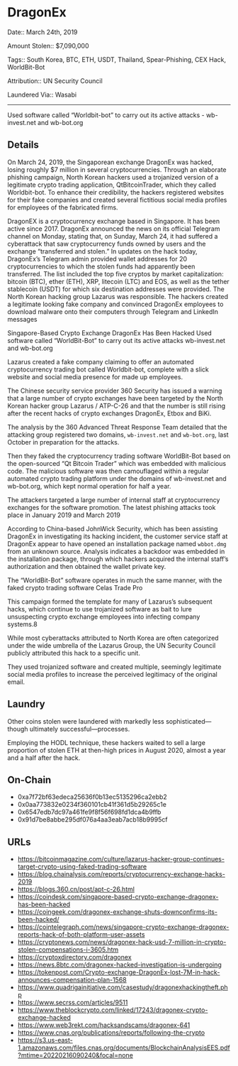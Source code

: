 # DragonEx

Date:: March 24th, 2019

Amount Stolen:: $7,090,000

Tags:: South Korea, BTC, ETH, USDT, Thailand, Spear-Phishing, CEX Hack, WorldBit-Bot

Attribution:: UN Security Council 

Laundered Via:: Wasabi


---


Used software called “Worldbit-bot” to carry out its active attacks - wb-invest.net and wb-bot.org


## Details

On March 24, 2019, the Singaporean exchange DragonEx was hacked, losing roughly $7 million in several cryptocurrencies. Through an elaborate phishing campaign, North Korean hackers used a trojanized version of a legitimate crypto trading application, QtBitcoinTrader, which they called Worldbit-bot. To enhance their credibility, the hackers registered websites for their fake companies and created several fictitious social media profiles for employees of the fabricated firms.

DragonEX is a cryptocurrency exchange based in Singapore. It has been active since 2017. DragonEx announced the news on its official Telegram channel on Monday, stating that, on Sunday, March 24, it had suffered a cyberattack that saw cryptocurrency funds owned by users and the exchange “transferred and stolen.” In updates on the hack today, DragonEx’s Telegram admin provided wallet addresses for 20 cryptocurrencies to which the stolen funds had apparently been transferred. The list included the top five cryptos by market capitalization: bitcoin (BTC), ether (ETH), XRP, litecoin (LTC) and EOS, as well as the tether stablecoin (USDT) for which six destination addresses were provided. The North Korean hacking group Lazarus was responsible. The hackers created a legitimate looking fake company and convinced DragonEx employees to download malware onto their computers through Telegram and LinkedIn messages

Singapore-Based Crypto Exchange DragonEx Has Been Hacked Used software called “WorldBit-Bot” to carry out its active attacks wb-invest.net and wb-bot.org

Lazarus created a fake company claiming to offer an automated cryptocurrency trading bot called Worldbit-bot, complete with a slick website and social media presence for made up employees. 

The Chinese security service provider 360 Security has issued a warning that a large number of crypto exchanges have been targeted by the North Korean hacker group Lazarus / ATP-C-26 and that the number is still rising after the recent hacks of crypto exchanges DragonEx, Etbox and BiKi.

The analysis by the 360 Advanced Threat Response Team detailed that the attacking group registered two domains, `wb-invest.net` and `wb-bot.org`, last October in preparation for the attacks. 

Then they faked the cryptocurrency trading software WorldBit-Bot based on the open-sourced “Qt Bitcoin Trader” which was embedded with malicious code. The malicious software was then camouflaged within a regular automated crypto trading platform under the domains of wb-invest.net and wb-bot.org, which kept normal operation for half a year.

The attackers targeted a large number of internal staff at cryptocurrency exchanges for the software promotion. The latest phishing attacks took place in January 2019 and March 2019

According to China-based JohnWick Security, which has been assisting DragonEx in investigating its hacking incident, the customer service staff at DragonEx appear to have opened an installation package named `wbbot.dmg` from an unknown source. Analysis indicates a backdoor was embedded in the installation package, through which hackers acquired the internal staff’s authorization and then obtained the wallet private key.

The “WorldBit-Bot” software operates in much the same manner, with the faked crypto trading software Celas Trade Pro

This campaign formed the template for many of Lazarus’s subsequent hacks, which continue to use trojanized software as bait to lure unsuspecting crypto exchange employees into infecting company systems.8

While most cyberattacks attributed to North Korea are often categorized under the wide umbrella of the Lazarus Group, the UN Security Council publicly attributed this hack to a specific unit.

They used trojanized software and created multiple, seemingly legitimate social media profiles to increase the perceived legitimacy of the original email.



## Laundry

Other coins stolen were laundered with markedly less sophisticated—though ultimately successful—processes.

Employing the HODL technique, these hackers waited to sell a large proportion of stolen ETH at then-high prices in August 2020, almost a year and a half after the hack.



## On-Chain

- 0xa7f72bf63edeca25636f0b13ec5135296ca2ebb2
- 0x0aa773832e0234f360101cb41f361d5b29265c1e
- 0x6547edb7dc97a461fe9f8f56f698fd1dca4b9ffb
- 0x91d7be8abbe295df076a4aa3eab7acb18b9995cf


## URLs

- https://bitcoinmagazine.com/culture/lazarus-hacker-group-continues-target-crypto-using-faked-trading-software
- https://blog.chainalysis.com/reports/cryptocurrency-exchange-hacks-2019
- https://blogs.360.cn/post/apt-c-26.html
- https://coindesk.com/singapore-based-crypto-exchange-dragonex-has-been-hacked
- https://coingeek.com/dragonex-exchange-shuts-downconfirms-its-been-hacked/ 
- https://cointelegraph.com/news/singapore-crypto-exchange-dragonex-reports-hack-of-both-platform-user-assets
- https://cryptonews.com/news/dragonex-hack-usd-7-million-in-crypto-stolen-compensations-i-3605.htm
- https://cryptoxdirectory.com/dragonex
- https://news.8btc.com/dragonex-hacked-investigation-is-undergoing
- https://tokenpost.com/Crypto-exchange-DragonEx-lost-7M-in-hack-announces-compensation-plan-1568
- https://www.quadrigainitiative.com/casestudy/dragonexhackingtheft.php
- https://www.secrss.com/articles/9511
- https://www.theblockcrypto.com/linked/17243/dragonex-crypto-exchange-hacked
- https://www.web3rekt.com/hacksandscams/dragonex-641
- https://www.cnas.org/publications/reports/following-the-crypto
- https://s3.us-east-1.amazonaws.com/files.cnas.org/documents/BlockchainAnalysisEES.pdf?mtime=20220216090240&focal=none
